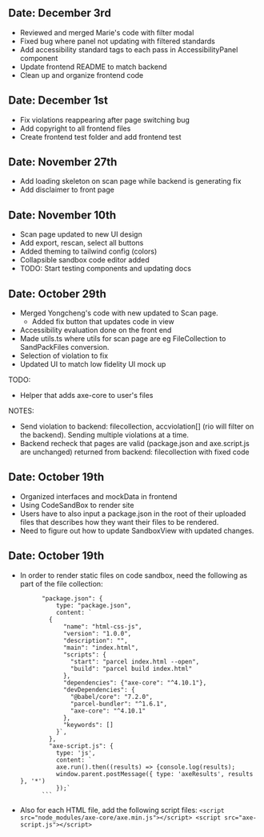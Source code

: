 ## Date: December 3rd
- Reviewed and merged Marie's code with filter modal
- Fixed bug where panel not updating with filtered standards
- Add accessibility standard tags to each pass in AccessibilityPanel component
- Update frontend README to match backend
- Clean up and organize frontend code


## Date: December 1st
- Fix violations reappearing after page switching bug
- Add copyright to all frontend files
- Create frontend test folder and add frontend test


## Date: November 27th
- Add loading skeleton on scan page while backend is generating fix
- Add disclaimer to front page


## Date: November 10th 
- Scan page updated to new UI design 
- Add export, rescan, select all buttons
- Added theming to tailwind config (colors)
- Collapsible sandbox code editor added
- TODO: Start testing components and updating docs


## Date: October 29th

- Merged Yongcheng's code with new updated to Scan page. 
  - Added fix button that updates code in view
- Accessibility evaluation done on the front end
- Made utils.ts where utils for scan page are eg FileCollection to SandPackFiles
conversion.
- Selection of violation to fix
- Updated UI to match low fidelity UI mock up 

TODO: 
- Helper that adds axe-core to user's files

NOTES: 
- Send violation to backend: filecollection, accviolation[] (rio will filter on the backend). Sending multiple violations at a time. 
- Backend recheck that pages are valid (package.json and axe.script.js are unchanged)
returned from backend: filecollection with fixed code


## Date: October 19th

- Organized interfaces and mockData in frontend
- Using CodeSandBox to render site
- Users have to also input a package.json in the root of their uploaded files 
that describes how they want their files to be rendered.
- Need to figure out how to update SandboxView with updated changes. 

## Date: October 19th
- In order to render static files on code sandbox, need the following as part of the file collection:
  ```
        "package.json": {
            type: "package.json",
            content: `
          {
              "name": "html-css-js",
              "version": "1.0.0",
              "description": "",
              "main": "index.html",
              "scripts": {
                "start": "parcel index.html --open",
                "build": "parcel build index.html"
              },
              "dependencies": {"axe-core": "^4.10.1"},
              "devDependencies": {
                "@babel/core": "7.2.0",
                "parcel-bundler": "^1.6.1",
                "axe-core": "^4.10.1"
              },
              "keywords": []
            }`,
          },
          "axe-script.js": {
            type: 'js',
            content: `
            axe.run().then((results) => {console.log(results);
            window.parent.postMessage({ type: 'axeResults', results }, '*')
            });`
        ```

- Also for each HTML file, add the following script files:
        ```
          <script src="node_modules/axe-core/axe.min.js"></script>
          <script src="axe-script.js"></script>
          ```
  
